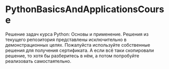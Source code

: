 # PythonBasicsAndApplicationsCourse
Решение задач курса Python: Основы и применение.
Решения из текущего репозитория представлены исключительно в демонстрационных целях. 
Пожалуйста используйте собственные решения для получения сертификата. 
А если всё таки скопировали решение, то хотя бы разберитесь в нём, а потом попробуйте реализовать самостаятельно.
